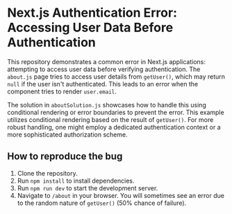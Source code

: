 # Next.js Authentication Error: Accessing User Data Before Authentication

This repository demonstrates a common error in Next.js applications: attempting to access user data before verifying authentication.  The `about.js` page tries to access user details from `getUser()`, which may return `null` if the user isn't authenticated. This leads to an error when the component tries to render `user.email`.

The solution in `aboutSolution.js` showcases how to handle this using conditional rendering or error boundaries to prevent the error.  This example utilizes conditional rendering based on the result of `getUser()`.  For more robust handling, one might employ a dedicated authentication context or a more sophisticated authorization scheme.

## How to reproduce the bug
1. Clone the repository.
2. Run `npm install` to install dependencies.
3. Run `npm run dev` to start the development server.
4. Navigate to `/about` in your browser.  You will sometimes see an error due to the random nature of `getUser()`  (50% chance of failure).